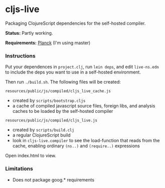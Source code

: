 # cljs-live

Packaging ClojureScript dependencies for the self-hosted compiler.

**Status:** Partly working.

**Requirements:** [Planck](planck-repl.org) (I'm using master)

### Instructions

Put your dependences in `project.clj`, run `lein deps`, and edit `live-ns.edn` to include the deps you want to use in a self-hosted environment.

Then run `./build.sh`. The following files will be created:

`resources/public/js/compiled/cljs_live_cache.js`

- created by `scripts/bootstrap.cljs`
- a cache of compiled javascript source files, foreign libs, and analysis caches to be loaded by the self-hosted compiler

`resources/public/js/compiled/cljs_live.js`

 - created by `scripts/build.clj`
 - a regular ClojureScript build
 - look in `cljs-live.compiler` to see the load-function that reads from the cache, enabling ordinary `(ns..)` and `(require..)` expressions

Open index.html to view.

### Limitations

- Does not package goog.* requirements